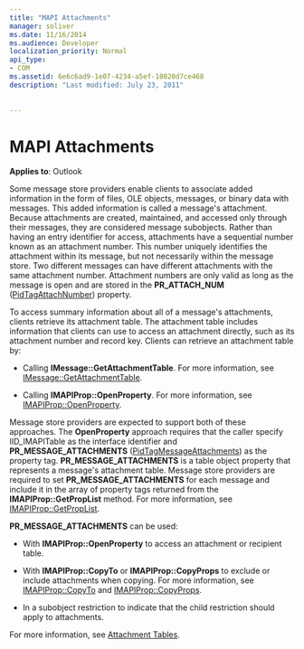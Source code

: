 ```yaml
---
title: "MAPI Attachments"
manager: soliver
ms.date: 11/16/2014
ms.audience: Developer
localization_priority: Normal
api_type:
- COM
ms.assetid: 6e6c6ad9-1e07-4234-a5ef-18020d7ce468
description: "Last modified: July 23, 2011"
 
 
---
```


# MAPI Attachments

  
  
**Applies to**: Outlook 
  
Some message store providers enable clients to associate added information in the form of files, OLE objects, messages, or binary data with messages. This added information is called a message's attachment. Because attachments are created, maintained, and accessed only through their messages, they are considered message subobjects. Rather than having an entry identifier for access, attachments have a sequential number known as an attachment number. This number uniquely identifies the attachment within its message, but not necessarily within the message store. Two different messages can have different attachments with the same attachment number. Attachment numbers are only valid as long as the message is open and are stored in the **PR_ATTACH_NUM** ([PidTagAttachNumber](pidtagattachnumber-canonical-property.md)) property.
  
To access summary information about all of a message's attachments, clients retrieve its attachment table. The attachment table includes information that clients can use to access an attachment directly, such as its attachment number and record key. Clients can retrieve an attachment table by:
  
- Calling **IMessage::GetAttachmentTable**. For more information, see [IMessage::GetAttachmentTable](imessage-getattachmenttable.md).
    
- Calling **IMAPIProp::OpenProperty**. For more information, see [IMAPIProp::OpenProperty](imapiprop-openproperty.md).
    
Message store providers are expected to support both of these approaches. The **OpenProperty** approach requires that the caller specify IID_IMAPITable as the interface identifier and **PR_MESSAGE_ATTACHMENTS** ([PidTagMessageAttachments](pidtagmessageattachments-canonical-property.md)) as the property tag. **PR_MESSAGE_ATTACHMENTS** is a table object property that represents a message's attachment table. Message store providers are required to set **PR_MESSAGE_ATTACHMENTS** for each message and include it in the array of property tags returned from the **IMAPIProp::GetPropList** method. For more information, see [IMAPIProp::GetPropList](imapiprop-getproplist.md).
  
 **PR_MESSAGE_ATTACHMENTS** can be used: 
  
- With **IMAPIProp::OpenProperty** to access an attachment or recipient table. 
    
- With **IMAPIProp::CopyTo** or **IMAPIProp::CopyProps** to exclude or include attachments when copying. For more information, see [IMAPIProp::CopyTo](imapiprop-copyto.md) and [IMAPIProp::CopyProps](imapiprop-copyprops.md).
    
- In a subobject restriction to indicate that the child restriction should apply to attachments.
    
For more information, see [Attachment Tables](attachment-tables.md).
  

